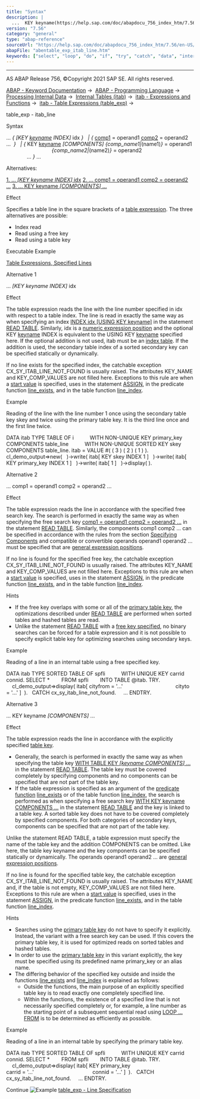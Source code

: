 ```yaml
---
title: "Syntax"
description: |
  ...  KEY keyname(https://help.sap.com/doc/abapdocu_756_index_htm/7.56/en-US/abenkeyname.htm) INDEX idx    comp1(https://help.sap.com/doc/abapdocu_756_index_htm/7.56/en-US/abenitab_components.htm) = operand1 comp2(https://help.sap.com/doc/abapdocu_756_index_htm/7.56/en-US/ab
version: "7.56"
category: "general"
type: "abap-reference"
sourceUrl: "https://help.sap.com/doc/abapdocu_756_index_htm/7.56/en-US/abentable_exp_itab_line.htm"
abapFile: "abentable_exp_itab_line.htm"
keywords: ["select", "loop", "do", "if", "try", "catch", "data", "internal-table", "abentable", "exp", "itab", "line"]
---
```


* * *

AS ABAP Release 756, ©Copyright 2021 SAP SE. All rights reserved.

[ABAP - Keyword Documentation](https://help.sap.com/doc/abapdocu_756_index_htm/7.56/en-US/abenabap.htm) →  [ABAP - Programming Language](https://help.sap.com/doc/abapdocu_756_index_htm/7.56/en-US/abenabap_reference.htm) →  [Processing Internal Data](https://help.sap.com/doc/abapdocu_756_index_htm/7.56/en-US/abenabap_data_working.htm) →  [Internal Tables (itab)](https://help.sap.com/doc/abapdocu_756_index_htm/7.56/en-US/abenitab.htm) →  [itab - Expressions and Functions](https://help.sap.com/doc/abapdocu_756_index_htm/7.56/en-US/abentable_processing_expr_func.htm) →  [itab - Table Expressions (table\_exp)](https://help.sap.com/doc/abapdocu_756_index_htm/7.56/en-US/abentable_expressions.htm) → 

table\_exp - itab\_line

Syntax

... *{* *\[*KEY [keyname](https://help.sap.com/doc/abapdocu_756_index_htm/7.56/en-US/abenkeyname.htm) INDEX*\]* idx *}*
  *|* *{* [comp1](https://help.sap.com/doc/abapdocu_756_index_htm/7.56/en-US/abenitab_components.htm) = operand1 [comp2](https://help.sap.com/doc/abapdocu_756_index_htm/7.56/en-US/abenitab_components.htm) = operand2 ...  *}*
  *|* *{* KEY [keyname](https://help.sap.com/doc/abapdocu_756_index_htm/7.56/en-US/abenkeyname.htm) *\[*COMPONENTS*\]* *{*comp\_name1*|*(name1)*}* = operand1
                               *{*comp\_name2*|*(name2)*}* = operand2
                                ... *}* ...

Alternatives:

[1\. ... *\[*KEY keyname INDEX*\]* idx](#!ABAP_ALTERNATIVE_1@1@)
[2\. ... comp1 = operand1 comp2 = operand2 ...](#!ABAP_ALTERNATIVE_2@2@)
[3\. ... KEY keyname *\[*COMPONENTS*\]* ...](#!ABAP_ALTERNATIVE_3@3@)

Effect

Specifies a table line in the square brackets of a [table expression](https://help.sap.com/doc/abapdocu_756_index_htm/7.56/en-US/abentable_expressions.htm). The three alternatives are possible:

-   Index read
-   Read using a free key
-   Read using a table key

Executable Example

[Table Expressions, Specified Lines](https://help.sap.com/doc/abapdocu_756_index_htm/7.56/en-US/abentable_exp_itab_line_abexa.htm)

Alternative 1   

... *\[*KEY keyname INDEX*\]* idx

Effect

The table expression reads the line with the line number specified in idx with respect to a table index. The line is read in exactly the same way as when specifying an index [INDEX idx \[USING KEY keyname\]](https://help.sap.com/doc/abapdocu_756_index_htm/7.56/en-US/abapread_table_index.htm) in the statement [READ TABLE](https://help.sap.com/doc/abapdocu_756_index_htm/7.56/en-US/abapread_table.htm). Similarly, idx is a [numeric expression position](https://help.sap.com/doc/abapdocu_756_index_htm/7.56/en-US/abennumerical_expr_position_glosry.htm "Glossary Entry") and the optional KEY [keyname](https://help.sap.com/doc/abapdocu_756_index_htm/7.56/en-US/abenkeyname.htm) INDEX is equivalent to the USING KEY [keyname](https://help.sap.com/doc/abapdocu_756_index_htm/7.56/en-US/abenkeyname.htm) specified here. If the optional addition is not used, itab must be an [index table](https://help.sap.com/doc/abapdocu_756_index_htm/7.56/en-US/abenindex_table_glosry.htm "Glossary Entry"). If the addition is used, the secondary table index of a sorted secondary key can be specified statically or dynamically.

If no line exists for the specified index, the catchable exception CX\_SY\_ITAB\_LINE\_NOT\_FOUND is usually raised. The attributes KEY\_NAME and KEY\_COMP\_VALUES are not filled here. Exceptions to this rule are when a [start value](https://help.sap.com/doc/abapdocu_756_index_htm/7.56/en-US/abentable_exp_optional_default.htm) is specified, uses in the statement [ASSIGN](https://help.sap.com/doc/abapdocu_756_index_htm/7.56/en-US/abapassign_mem_area_writable_exp.htm), in the predicate function [line\_exists](https://help.sap.com/doc/abapdocu_756_index_htm/7.56/en-US/abenline_exists_function.htm), and in the table function [line\_index](https://help.sap.com/doc/abapdocu_756_index_htm/7.56/en-US/abenline_index_function.htm).

Example

Reading of the line with the line number 1 once using the secondary table key skey and twice using the primary table key. It is the third line once and the first line twice.

DATA itab TYPE TABLE OF i
          WITH NON-UNIQUE KEY primary\_key COMPONENTS table\_line
          WITH NON-UNIQUE SORTED KEY skey COMPONENTS table\_line.
itab = VALUE #( ( 3 ) ( 2 ) ( 1 ) ).
cl\_demo\_output=>new(
  )->write( itab\[ KEY skey INDEX 1 \]
  )->write( itab\[ KEY primary\_key INDEX 1 \]
  )->write( itab\[ 1 \]
  )->display( ).

Alternative 2   

... comp1 = operand1 comp2 = operand2 ...

Effect

The table expression reads the line in accordance with the specified free search key. The search is performed in exactly the same way as when specifying the free search key [comp1 = operand1 comp2 = operand2 ...](https://help.sap.com/doc/abapdocu_756_index_htm/7.56/en-US/abapread_table_free.htm) in the statement [READ TABLE](https://help.sap.com/doc/abapdocu_756_index_htm/7.56/en-US/abapread_table.htm). Similarly, the components comp1 comp2 ... can be specified in accordance with the rules from the section [Specifying Components](https://help.sap.com/doc/abapdocu_756_index_htm/7.56/en-US/abenitab_components.htm) and compatible or convertible operands operand1 operand2 ... must be specified that are [general expression positions](https://help.sap.com/doc/abapdocu_756_index_htm/7.56/en-US/abengeneral_expr_position_glosry.htm "Glossary Entry").

If no line is found for the specified free key, the catchable exception CX\_SY\_ITAB\_LINE\_NOT\_FOUND is usually raised. The attributes KEY\_NAME and KEY\_COMP\_VALUES are not filled here. Exceptions to this rule are when a [start value](https://help.sap.com/doc/abapdocu_756_index_htm/7.56/en-US/abentable_exp_optional_default.htm) is specified, uses in the statement [ASSIGN](https://help.sap.com/doc/abapdocu_756_index_htm/7.56/en-US/abapassign_mem_area_writable_exp.htm), in the predicate function [line\_exists](https://help.sap.com/doc/abapdocu_756_index_htm/7.56/en-US/abenline_exists_function.htm), and in the table function [line\_index](https://help.sap.com/doc/abapdocu_756_index_htm/7.56/en-US/abenline_index_function.htm).

Hints

-   If the free key overlaps with some or all of the [primary table key](https://help.sap.com/doc/abapdocu_756_index_htm/7.56/en-US/abenprimary_table_key_glosry.htm "Glossary Entry"), the optimizations described under [READ TABLE](https://help.sap.com/doc/abapdocu_756_index_htm/7.56/en-US/abapread_table_free.htm) are performed when sorted tables and hashed tables are read.
-   Unlike the statement [READ TABLE](https://help.sap.com/doc/abapdocu_756_index_htm/7.56/en-US/abapread_table.htm) with a [free key specified](https://help.sap.com/doc/abapdocu_756_index_htm/7.56/en-US/abapread_table_free.htm), no binary searches can be forced for a table expression and it is not possible to specify explicit table key for optimizing searches using secondary keys.

Example

Reading of a line in an internal table using a free specified key.

DATA itab TYPE SORTED TABLE OF spfli
          WITH UNIQUE KEY carrid connid.
SELECT \*
       FROM spfli
       INTO TABLE @itab.
TRY.
    cl\_demo\_output=>display( itab\[ cityfrom = '...'
                                   cityto   = '...' \]  ).
  CATCH cx\_sy\_itab\_line\_not\_found.
    ...
ENDTRY.

Alternative 3   

... KEY keyname *\[*COMPONENTS*\]* ...

Effect

The table expression reads the line in accordance with the explicitly specified [table key](https://help.sap.com/doc/abapdocu_756_index_htm/7.56/en-US/abentable_key_glosry.htm "Glossary Entry").

-   Generally, the search is performed in exactly the same way as when specifying the table key [WITH TABLE KEY *\[*keyname COMPONENTS*\]* ...](https://help.sap.com/doc/abapdocu_756_index_htm/7.56/en-US/abapread_table_key.htm) in the statement [READ TABLE](https://help.sap.com/doc/abapdocu_756_index_htm/7.56/en-US/abapread_table.htm). The table key must be covered completely by specifying components and no components can be specified that are not part of the table key.
-   If the table expression is specified as an argument of the [predicate function](https://help.sap.com/doc/abapdocu_756_index_htm/7.56/en-US/abenpredicate_function_glosry.htm "Glossary Entry") [line\_exists](https://help.sap.com/doc/abapdocu_756_index_htm/7.56/en-US/abenline_exists_function.htm) or of the table function [line\_index](https://help.sap.com/doc/abapdocu_756_index_htm/7.56/en-US/abenline_index_function.htm), the search is performed as when specifying a free search key [WITH KEY keyname COMPONENTS ...](https://help.sap.com/doc/abapdocu_756_index_htm/7.56/en-US/abapread_table_free.htm) in the statement [READ TABLE](https://help.sap.com/doc/abapdocu_756_index_htm/7.56/en-US/abapread_table.htm) and the key is linked to a table key. A sorted table key does not have to be covered completely by specified components. For both categories of secondary keys, components can be specified that are not part of the table key.

Unlike the statement READ TABLE, a table expression must specify the name of the table key and the addition COMPONENTS can be omitted. Like here, the table key keyname and the key components can be specified statically or dynamically. The operands operand1 operand2 ... are [general expression positions](https://help.sap.com/doc/abapdocu_756_index_htm/7.56/en-US/abengeneral_expr_position_glosry.htm "Glossary Entry").

If no line is found for the specified table key, the catchable exception CX\_SY\_ITAB\_LINE\_NOT\_FOUND is usually raised. The attributes KEY\_NAME and, if the table is not empty, KEY\_COMP\_VALUES are not filled here. Exceptions to this rule are when a [start value](https://help.sap.com/doc/abapdocu_756_index_htm/7.56/en-US/abentable_exp_optional_default.htm) is specified, uses in the statement [ASSIGN](https://help.sap.com/doc/abapdocu_756_index_htm/7.56/en-US/abapassign_mem_area_writable_exp.htm), in the predicate function [line\_exists](https://help.sap.com/doc/abapdocu_756_index_htm/7.56/en-US/abenline_exists_function.htm), and in the table function [line\_index](https://help.sap.com/doc/abapdocu_756_index_htm/7.56/en-US/abenline_index_function.htm).

Hints

-   Searches using the [primary table key](https://help.sap.com/doc/abapdocu_756_index_htm/7.56/en-US/abenprimary_table_key_glosry.htm "Glossary Entry") do not have to specify it explicitly. Instead, the variant with a free search key can be used. If this covers the primary table key, it is used for optimized reads on sorted tables and hashed tables.
-   In order to use the [primary table key](https://help.sap.com/doc/abapdocu_756_index_htm/7.56/en-US/abenprimary_table_key_glosry.htm "Glossary Entry") in this variant explicitly, the key must be specified using its predefined name primary\_key or an alias name.
-   The differing behavior of the specified key outside and inside the functions [line\_exists](https://help.sap.com/doc/abapdocu_756_index_htm/7.56/en-US/abenline_exists_function.htm) and [line\_index](https://help.sap.com/doc/abapdocu_756_index_htm/7.56/en-US/abenline_index_function.htm) is explained as follows:
    -   Outside the functions, the main purpose of an explicitly specified table key is to read exactly one completely specified line.
    -   Within the functions, the existence of a specified line that is not necessarily specified completely or, for example, a line number as the starting point of a subsequent sequential read using [LOOP ... FROM](https://help.sap.com/doc/abapdocu_756_index_htm/7.56/en-US/abaploop_at_itab_cond.htm) is to be determined as efficiently as possible.

Example

Reading of a line in an internal table by specifying the primary table key.

DATA itab TYPE SORTED TABLE OF spfli
          WITH UNIQUE KEY carrid connid.
SELECT \*
       FROM spfli
       INTO TABLE @itab.
TRY.
    cl\_demo\_output=>display( itab\[ KEY primary\_key
                                       carrid = '...'
                                       connid = '...' \]  ).
  CATCH cx\_sy\_itab\_line\_not\_found.
    ...
ENDTRY.

Continue
![Example](exa.gif "Example") [table\_exp - Line Specification](https://help.sap.com/doc/abapdocu_756_index_htm/7.56/en-US/abentable_exp_itab_line_abexa.htm)